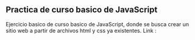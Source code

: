 Practica de curso basico de JavaScript
------------
Ejercicio basico de curso basico de JavaScript, donde se busca crear un sitio web a partir de archivos html y css ya existentes.
Link :
